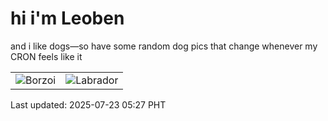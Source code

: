 # hi i'm Leoben

and i like dogs—so have some random dog pics that change whenever my CRON feels like it

|  |  |
|--------|----------|
| ![Borzoi](https://random-dog-vercel.vercel.app/api/random-borzoi?v=1753219627) | ![Labrador](https://random-dog-vercel.vercel.app/api/random-labrador?v=1753219627) |

Last updated: 2025-07-23 05:27 PHT
